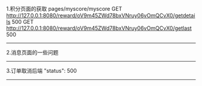 

1.积分页面的获取
pages/myscore/myscore
GET http://127.0.0.1:8080/reward/oV9m45ZWd78bxVNruy06vOmQCvX0/getdetails 500
GET http://127.0.0.1:8080/reward/oV9m45ZWd78bxVNruy06vOmQCvX0/getlast 500

---



2.消息页面的一些问题

---




3.订单取消后端
"status": 500

---

